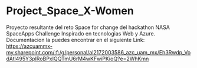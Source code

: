 # Project_Space_X-Women
Proyecto resultante del reto Space for change del hackathon NASA SpaceApps Challenge
Inspirado en tecnologias Web y Azure.
Documentacion la puedes encontrar en el siguiente Link: https://azcuammx-my.sharepoint.com/:f:/g/personal/al2172003586_azc_uam_mx/Eh3Rwdp_VodAtl495Y3plRoBPxIQQTmU6rM4wKFwiPKioQ?e=2WhKmn
